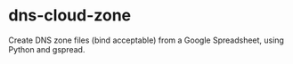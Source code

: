 dns-cloud-zone
==============

Create DNS zone files (bind acceptable) from a Google Spreadsheet, using Python and gspread.
